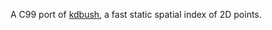 A C99 port of [kdbush](https://github.com/mourner/kdbush/tree/v4), a fast static spatial index of 2D points.